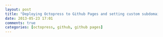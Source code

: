 ```yaml
---
layout: post
title: "Deploying Octopress to Github Pages and setting custom subdomain CNAME"
date: 2013-05-23 17:01
comments: true
categories: [octopress, github, github pages]
---
```

